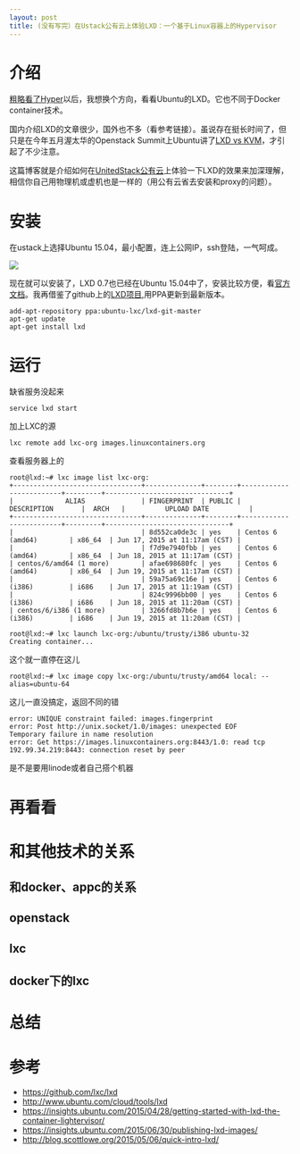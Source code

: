 ```yaml
---
layout: post
title: (没有写完）在Ustack公有云上体验LXD：一个基于Linux容器上的Hypervisor
---
```

# 介绍 #

[粗略看了Hyper](http://www.larrycaiyu.com/2015/07/09/experience-hyper-in-ustack.html)以后，我想换个方向，看看Ubuntu的LXD。它也不同于Docker container技术。

国内介绍LXD的文章很少，国外也不多（看参考链接）。虽说存在挺长时间了，但只是在今年五月渥太华的Openstack Summit上Ubuntu讲了[LXD vs KVM](https://www.openstack.org/summit/vancouver-2015/summit-videos/presentation/lxd-vs-kvm)，才引起了不少注意。

这篇博客就是介绍如何在[UnitedStack公有云][ustack]上体验一下LXD的效果来加深理解，相信你自己用物理机或虚机也是一样的（用公有云省去安装和proxy的问题）。

# 安装 #

在ustack上选择Ubuntu 15.04，最小配置，连上公网IP，ssh登陆，一气呵成。

![](http://www.larrycaiyu.com/images/hyper-1.png)

现在就可以安装了，LXD 0.7也已经在Ubuntu 15.04中了，安装比较方便，看[官方文档](https://insights.ubuntu.com/2015/04/28/getting-started-with-lxd-the-container-lightervisor/)。我再借鉴了github上的[LXD项目](https://github.com/lxc/lxd),用PPA更新到最新版本。

	add-apt-repository ppa:ubuntu-lxc/lxd-git-master 
	apt-get update
	apt-get install lxd
	
# 运行 #

缺省服务没起来

	service lxd start

加上LXC的源

	lxc remote add lxc-org images.linuxcontainers.org

查看服务器上的

	root@lxd:~# lxc image list lxc-org:
	+--------------------------------+--------------+--------+-------------------------+---------+-------------------------------+
	|             ALIAS              | FINGERPRINT  | PUBLIC |       DESCRIPTION       |  ARCH   |          UPLOAD DATE          |
	+--------------------------------+--------------+--------+-------------------------+---------+-------------------------------+
	|                                | 8d552ca0de3c | yes    | Centos 6 (amd64)        | x86_64  | Jun 17, 2015 at 11:17am (CST) |
	|                                | f7d9e7940fbb | yes    | Centos 6 (amd64)        | x86_64  | Jun 18, 2015 at 11:17am (CST) |
	| centos/6/amd64 (1 more)        | afae698680fc | yes    | Centos 6 (amd64)        | x86_64  | Jun 19, 2015 at 11:17am (CST) |
	|                                | 59a75a69c16e | yes    | Centos 6 (i386)         | i686    | Jun 17, 2015 at 11:19am (CST) |
	|                                | 824c9996bb00 | yes    | Centos 6 (i386)         | i686    | Jun 18, 2015 at 11:20am (CST) |
	| centos/6/i386 (1 more)         | 3266fd8b7b6e | yes    | Centos 6 (i386)         | i686    | Jun 19, 2015 at 11:20am (CST) |
	
	root@lxd:~# lxc launch lxc-org:/ubuntu/trusty/i386 ubuntu-32
	Creating container...

这个就一直停在这儿

	root@lxd:~# lxc image copy lxc-org:/ubuntu/trusty/amd64 local: --alias=ubuntu-64

这儿一直没搞定，返回不同的错

	error: UNIQUE constraint failed: images.fingerprint
	error: Post http://unix.socket/1.0/images: unexpected EOF
	Temporary failure in name resolution
	error: Get https://images.linuxcontainers.org:8443/1.0: read tcp 192.99.34.219:8443: connection reset by peer

是不是要用linode或者自己搭个机器

# 再看看 #

# 和其他技术的关系 # 
## 和docker、appc的关系 ##
## openstack ##
## lxc ##
## docker下的lxc ##


# 总结 #


# 参考 #

* https://github.com/lxc/lxd
* http://www.ubuntu.com/cloud/tools/lxd
* https://insights.ubuntu.com/2015/04/28/getting-started-with-lxd-the-container-lightervisor/
* https://insights.ubuntu.com/2015/06/30/publishing-lxd-images/
* http://blog.scottlowe.org/2015/05/06/quick-intro-lxd/

[ustack]: https://www.ustack.com